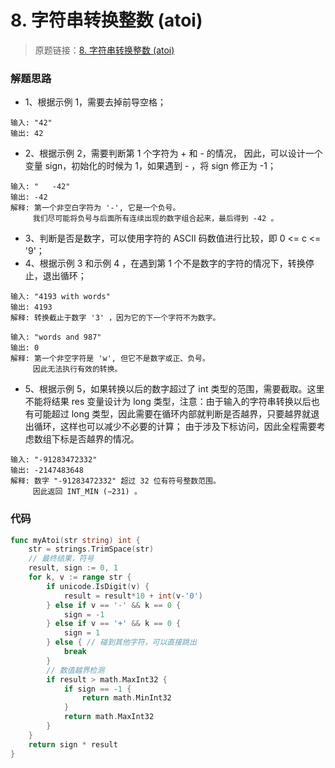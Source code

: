 # 8. 字符串转换整数 (atoi)
> 原题链接：[8. 字符串转换整数 (atoi)](https://leetcode-cn.com/problems/string-to-integer-atoi/)

### 解题思路
* 1、根据示例 1，需要去掉前导空格；
```
输入: "42"
输出: 42
```
* 2、根据示例 2，需要判断第 1 个字符为 + 和 - 的情况，
因此，可以设计一个变量 sign，初始化的时候为 1，如果遇到 - ，将 sign 修正为 -1；
``` 
输入: "   -42"
输出: -42
解释: 第一个非空白字符为 '-', 它是一个负号。
     我们尽可能将负号与后面所有连续出现的数字组合起来，最后得到 -42 。
```
* 3、判断是否是数字，可以使用字符的 ASCII 码数值进行比较，即 0 <= c <= '9'；
* 4、根据示例 3 和示例 4 ，在遇到第 1 个不是数字的字符的情况下，转换停止，退出循环；
```
输入: "4193 with words"
输出: 4193
解释: 转换截止于数字 '3' ，因为它的下一个字符不为数字。

输入: "words and 987"
输出: 0
解释: 第一个非空字符是 'w', 但它不是数字或正、负号。
     因此无法执行有效的转换。
```
* 5、根据示例 5，如果转换以后的数字超过了 int 类型的范围，需要截取。这里不能将结果 res 变量设计为 long 类型，注意：由于输入的字符串转换以后也有可能超过 long 类型，因此需要在循环内部就判断是否越界，只要越界就退出循环，这样也可以减少不必要的计算；
由于涉及下标访问，因此全程需要考虑数组下标是否越界的情况。
```
输入: "-91283472332"
输出: -2147483648
解释: 数字 "-91283472332" 超过 32 位有符号整数范围。 
     因此返回 INT_MIN (−231) 。
```

### 代码
```go
func myAtoi(str string) int {
	str = strings.TrimSpace(str)
	// 最终结果，符号
	result, sign := 0, 1
	for k, v := range str {
		if unicode.IsDigit(v) {
			result = result*10 + int(v-'0')
		} else if v == '-' && k == 0 {
			sign = -1
		} else if v == '+' && k == 0 {
			sign = 1
		} else { // 碰到其他字符，可以直接跳出
			break
		}
		// 数值越界检测
		if result > math.MaxInt32 {
			if sign == -1 {
				return math.MinInt32
			}
			return math.MaxInt32
		}
	}
	return sign * result
}
```
